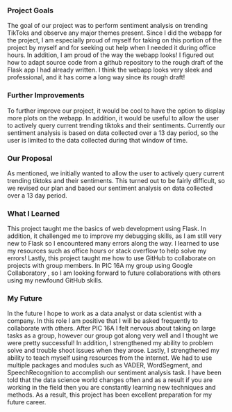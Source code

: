 ### Project Goals
The goal of our project was to perform sentiment analysis on trending TikToks and observe any major themes present. Since I did the webapp for the project, I am especially proud of myself for taking on this portion of the project by myself and for seeking out help when I needed it during office hours. In addition, I am proud of the way the webapp looks! I figured out how to adapt source code from a github repository to the rough draft of the Flask app I had already written. I think the webapp looks very sleek and professional, and it has come a long way since its rough draft! 

### Further Improvements
To further improve our project, it would be cool to have the option to display more plots on the webapp. In addition, it would be useful to allow the user to actively query current trending tiktoks and their sentiments. Currently our sentiment analysis is based on data collected over a 13 day period, so the user is limited to the data collected during that window of time. 

### Our Proposal
As mentioned, we initially wanted to allow the user to actively query current trending tiktoks and their sentiments. This turned out to be fairly difficult, so we revised our plan and based our sentiment analysis on data collected over a 13 day period. 

### What I Learned
This project taught me the basics of web development using Flask. In addition, it challenged me to improve my debugging skills, as I am still very new to Flask so I encountered many errors along the way. I learned to use my resources such as office hours or stack overflow to help solve my errors! Lastly, this project taught me how to use GitHub to collaborate on projects with group members. In PIC 16A my group using Google Collaboratory , so I am looking forward to future collaborations with others using my newfound GitHub skills.

### My Future
In the future I hope to work as a data analyst or data scientist with a company. In this role I am positive that I will be asked frequently to collaborate with others. After PIC 16A I felt nervous about taking on large tasks as a group, however our group got along very well and I thought we were pretty successful! In addition, I strengthened my ability to problem solve and trouble shoot issues when they arose. Lastly, I strengthened my ability to teach myself using resources from the internet. We had to use multiple packages and modules such as VADER, WordSegment, and SpeechRecognition to accomplish our sentiment analysis task. I have been told that the data science world changes often and as a result if you are working in the field then you are constantly learning new techniques and methods. As a result, this project has been excellent preparation for my future career. 


```python

```
